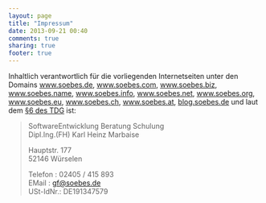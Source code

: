 ```yaml
---
layout: page
title: "Impressum"
date: 2013-09-21 00:40
comments: true
sharing: true
footer: true
---
```

Inhaltlich verantwortlich für die vorliegenden Internetseiten unter den
Domains <a href="https://www.soebes.de">www.soebes.de</a>,
<a href="https://www.soebes.com">www.soebes.com</a>,
<a href="https://www.soebes.biz">www.soebes.biz</a>,
<a href="https://www.soebes.name">www.soebes.name</a>,
<a href="https://www.soebes.info">www.soebes.info</a>,
<a href="https://www.soebes.net">www.soebes.net</a>,
<a href="https://www.soebes.org">www.soebes.org</a>,
<a href="https://www.soebes.eu">www.soebes.eu</a>,
<a href="https://www.soebes.eu">www.soebes.ch</a>,
<a href="https://www.soebes.eu">www.soebes.at</a>,
<a href="https://blog.soebes.de">blog.soebes.de</a> und
laut dem <a href="https://netlaw.de/gesetze/tdg.htm" target="_blank" title="Gesetz über die Nutzung von Telediensten (Teledienstgesetz TDG)">§6 des TDG</a> 
ist:

> SoftwareEntwicklung Beratung Schulung<br/>
> Dipl.Ing.(FH) Karl Heinz Marbaise<br/>
>
> Hauptstr. 177<br/>
> 52146 Würselen<br/>
>
>
> Telefon  :     02405 / 415 893<br/>
> EMail    :     <a href="mailto:gf@soebes.de">gf@soebes.de</a><br/>
> USt-IdNr.:     DE191347579

